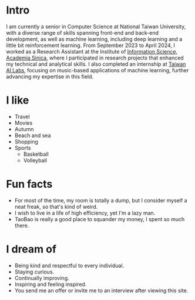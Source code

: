 # Intro

I am currently a senior in Computer Science at National Taiwan University, with a diverse range of skills spanning front-end and back-end development, as well as machine learning, including deep learning and a little bit reinforcement learning. From September 2023 to April 2024, I worked as a Research Assistant at the Institute of [Information Science, Academia Sinica](https://www.iis.sinica.edu.tw/en/index.html), where I participated in research projects that enhanced my technical and analytical skills. I also completed an internship at [Taiwan AI Labs](https://ailabs.tw), focusing on music-based applications of machine learning, further advancing my expertise in this field.

# I like

- Travel
- Movies
- Autumn
- Beach and sea
- Shopping
- Sports
    - Basketball
    - Volleyball

# Fun facts

- For most of the time, my room is totally a dump, but I consider myself a neat freak, so that's kind of weird.
- I wish to live in a life of high efficiency, yet I'm a lazy man.
- TaoBao is really a good place to squander my money, I spent so much there.

# I dream of

- Being kind and respectful to every individual.
- Staying curious.
- Continually improving.
- Inspiring and feeling inspired.
- You send me an offer or invite me to an interview after viewing this site.
